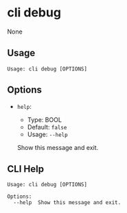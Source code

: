 
# cli debug

None

## Usage

```
Usage: cli debug [OPTIONS]
```

## Options
* `help`: 
  * Type: BOOL 
  * Default: `false`
  * Usage: `--help`

  Show this message and exit.



## CLI Help

```
Usage: cli debug [OPTIONS]

Options:
  --help  Show this message and exit.
```

